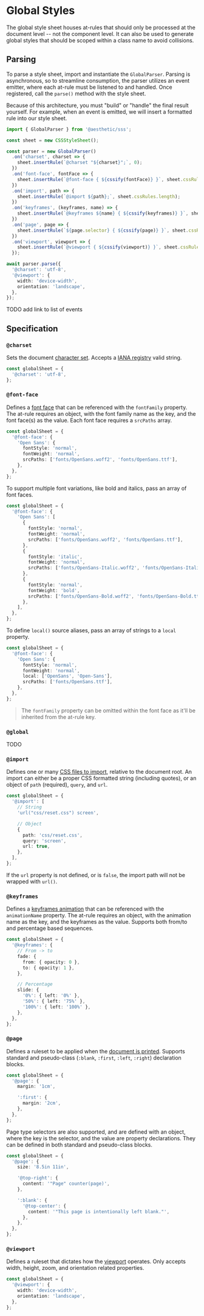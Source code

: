 # Global Styles

The global style sheet houses at-rules that should only be processed at the document level -- not
the component level. It can also be used to generate global styles that should be scoped within a
class name to avoid collisions.

## Parsing

To parse a style sheet, import and instantiate the `GlobalParser`. Parsing is asynchronous, so to
streamline consumption, the parser utilizes an event emitter, where each at-rule must be listened to
and handled. Once registered, call the `parse()` method with the style sheet.

Because of this architecture, you must "build" or "handle" the final result yourself. For example,
when an event is emitted, we will insert a formatted rule into our style sheet.

```ts
import { GlobalParser } from '@aesthetic/sss';

const sheet = new CSSStyleSheet();

const parser = new GlobalParser()
  .on('charset', charset => {
    sheet.insertRule(`@charset "${charset}";`, 0);
  })
  .on('font-face', fontFace => {
    sheet.insertRule(`@font-face { ${cssify(fontFace)} }`, sheet.cssRules.length);
  })
  .on('import', path => {
    sheet.insertRule(`@import ${path};`, sheet.cssRules.length);
  })
  .on('keyframes', (keyframes, name) => {
    sheet.insertRule(`@keyframes ${name} { ${cssify(keyframes)} }`, sheet.cssRules.length);
  })
  .on('page', page => {
    sheet.insertRule(`${page.selector} { ${cssify(page)} }`, sheet.cssRules.length);
  })
  .on('viewport', viewport => {
    sheet.insertRule(`@viewport { ${cssify(viewport)} }`, sheet.cssRules.length);
  });

await parser.parse({
  '@charset': 'utf-8',
  '@viewport': {
    width: 'device-width',
    orientation: 'landscape',
  },
});
```

TODO add link to list of events

## Specification

### `@charset`

Sets the document [character set](https://developer.mozilla.org/en-US/docs/Web/CSS/@charset).
Accepts a [IANA registry](http://www.iana.org/assignments/character-sets) valid string.

```ts
const globalSheet = {
  '@charset': 'utf-8',
};
```

### `@font-face`

Defines a [font face](https://developer.mozilla.org/en-US/docs/Web/CSS/@font-face) that can be
referenced with the `fontFamily` property. The at-rule requires an object, with the font family name
as the key, and the font face(s) as the value. Each font face requires a `srcPaths` array.

```ts
const globalSheet = {
  '@font-face': {
    'Open Sans': {
      fontStyle: 'normal',
      fontWeight: 'normal',
      srcPaths: ['fonts/OpenSans.woff2', 'fonts/OpenSans.ttf'],
    },
  },
};
```

To support multiple font variations, like bold and italics, pass an array of font faces.

```ts
const globalSheet = {
  '@font-face': {
    'Open Sans': [
      {
        fontStyle: 'normal',
        fontWeight: 'normal',
        srcPaths: ['fonts/OpenSans.woff2', 'fonts/OpenSans.ttf'],
      },
      {
        fontStyle: 'italic',
        fontWeight: 'normal',
        srcPaths: ['fonts/OpenSans-Italic.woff2', 'fonts/OpenSans-Italic.ttf'],
      },
      {
        fontStyle: 'normal',
        fontWeight: 'bold',
        srcPaths: ['fonts/OpenSans-Bold.woff2', 'fonts/OpenSans-Bold.ttf'],
      },
    ],
  },
};
```

To define `local()` source aliases, pass an array of strings to a `local` property.

```ts
const globalSheet = {
  '@font-face': {
    'Open Sans': {
      fontStyle: 'normal',
      fontWeight: 'normal',
      local: ['OpenSans', 'Open-Sans'],
      srcPaths: ['fonts/OpenSans.ttf'],
    },
  },
};
```

> The `fontFamily` property can be omitted within the font face as it'll be inherited from the
> at-rule key.

### `@global`

TODO

### `@import`

Defines one or many [CSS files to import](https://developer.mozilla.org/en-US/docs/Web/CSS/@import),
relative to the document root. An import can either be a proper CSS formatted string (including
quotes), or an object of `path` (required), `query`, and `url`.

```ts
const globalSheet = {
  '@import': [
    // String
    'url("css/reset.css") screen',

    // Object
    {
      path: 'css/reset.css',
      query: 'screen',
      url: true,
    },
  ],
};
```

If the `url` property is not defined, or is `false`, the import path will not be wrapped with
`url()`.

### `@keyframes`

Defines a [keyframes animation](https://developer.mozilla.org/en-US/docs/Web/CSS/@keyframes) that
can be referenced with the `animationName` property. The at-rule requires an object, with the
animation name as the key, and the keyframes as the value. Supports both from/to and percentage
based sequences.

```ts
const globalSheet = {
  '@keyframes': {
    // From -> to
    fade: {
      from: { opacity: 0 },
      to: { opacity: 1 },
    },

    // Percentage
    slide: {
      '0%': { left: '0%' },
      '50%': { left: '75%' },
      '100%': { left: '100%' },
    },
  },
};
```

### `@page`

Defines a ruleset to be applied when the
[document is printed](https://developer.mozilla.org/en-US/docs/Web/CSS/@page). Supports standard and
pseudo-class (`:blank`, `:first`, `:left`, `:right`) declaration blocks.

```ts
const globalSheet = {
  '@page': {
    margin: '1cm',

    ':first': {
      margin: '2cm',
    },
  },
};
```

Page type selectors are also supported, and are defined with an object, where the key is the
selector, and the value are property declarations. They can be defined in both standard and
pseudo-class blocks.

```ts
const globalSheet = {
  '@page': {
    size: '8.5in 11in',

    '@top-right': {
      content: '"Page" counter(page)',
    },

    ':blank': {
      '@top-center': {
        content: '"This page is intentionally left blank."',
      },
    },
  },
};
```

### `@viewport`

Defines a ruleset that dictates how the
[viewport](https://developer.mozilla.org/en-US/docs/Web/CSS/@viewport) operates. Only accepts width,
height, zoom, and orientation related properties.

```ts
const globalSheet = {
  '@viewport': {
    width: 'device-width',
    orientation: 'landscape',
  },
};
```
